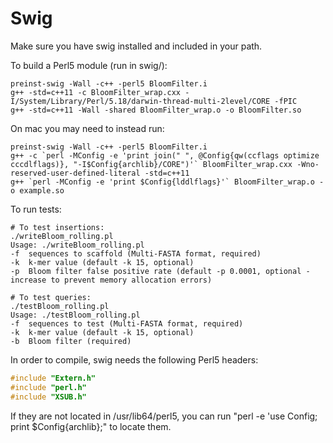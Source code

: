# Swig

Make sure you have swig installed and included in your path.

To build a Perl5 module (run in swig/):
```
preinst-swig -Wall -c++ -perl5 BloomFilter.i
g++ -std=c++11 -c BloomFilter_wrap.cxx -I/System/Library/Perl/5.18/darwin-thread-multi-2level/CORE -fPIC
g++ -std=c++11 -Wall -shared BloomFilter_wrap.o -o BloomFilter.so
```

On mac you may need to instead run:
```
preinst-swig -Wall -c++ -perl5 BloomFilter.i
g++ -c `perl -MConfig -e 'print join(" ", @Config{qw(ccflags optimize cccdlflags)}, "-I$Config{archlib}/CORE")'` BloomFilter_wrap.cxx -Wno-reserved-user-defined-literal -std=c++11
g++ `perl -MConfig -e 'print $Config{lddlflags}'` BloomFilter_wrap.o -o example.so
```

To run tests:
```
# To test insertions:
./writeBloom_rolling.pl
Usage: ./writeBloom_rolling.pl
-f  sequences to scaffold (Multi-FASTA format, required)
-k  k-mer value (default -k 15, optional)
-p  Bloom filter false positive rate (default -p 0.0001, optional - increase to prevent memory allocation errors)

# To test queries:
./testBloom_rolling.pl
Usage: ./testBloom_rolling.pl
-f  sequences to test (Multi-FASTA format, required)
-k  k-mer value (default -k 15, optional)
-b  Bloom filter (required)
```

In order to compile, swig needs the following Perl5 headers:
```C++
#include "Extern.h"
#include "perl.h"
#include "XSUB.h"
```
If they are not located in /usr/lib64/perl5, you can run "perl -e 'use Config; print $Config{archlib};" to locate them.
